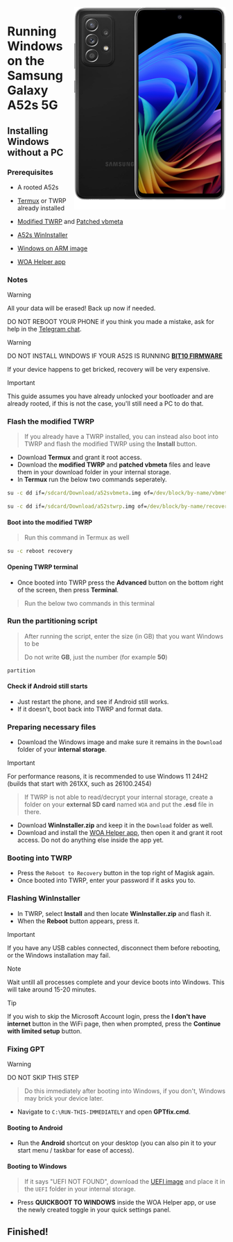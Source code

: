 <img align="right" src="https://github.com/n00b69/woa-a52s/blob/main/a52s.png" width="350" alt="Windows 11 running on a52sxq">

# Running Windows on the Samsung Galaxy A52s 5G

## Installing Windows without a PC

### Prerequisites
- A rooted A52s

- [Termux](https://play.google.com/store/apps/details?id=com.termux) or TWRP already installed

- [Modified TWRP](https://github.com/n00b69/woa-a52s/releases/download/Files/a52stwrp.img) and [Patched vbmeta](https://github.com/n00b69/woa-a52s/releases/download/Files/a52svbmeta.img)

- [A52s WinInstaller](https://github.com/n00b69/woa-a52s/releases/download/Files/A52sWinInstaller_v6.9.1.zip)

- [Windows on ARM image](https://worproject.com/esd)

- [WOA Helper app](https://github.com/n00b69/woa-helper/releases/tag/APK)

### Notes
> [!WARNING]  
> All your data will be erased! Back up now if needed.
> 
> DO NOT REBOOT YOUR PHONE if you think you made a mistake, ask for help in the [Telegram chat](https://t.me/a52sxq_uefi).

> [!Warning]
> DO NOT INSTALL WINDOWS IF YOUR A52S IS RUNNING [**BIT10 FIRMWARE**](materials.md#check-bootloader-version)
> 
> If your device happens to get bricked, recovery will be very expensive.

> [!Important]
> This guide assumes you have already unlocked your bootloader and are already rooted, if this is not the case, you'll still need a PC to do that.

### Flash the modified TWRP
> If you already have a TWRP installed, you can instead also boot into TWRP and flash the modified TWRP using the **Install** button.
- Download **Termux** and grant it root access.
- Download the **modified TWRP** and **patched vbmeta** files and leave them in your download folder in your internal storage.
- In **Termux** run the below two commands seperately.
```cmd
su -c dd if=/sdcard/Download/a52svbmeta.img of=/dev/block/by-name/vbmeta
```

```cmd
su -c dd if=/sdcard/Download/a52stwrp.img of=/dev/block/by-name/recovery bs=8M
```

#### Boot into the modified TWRP
> Run this command in Termux as well
```cmd
su -c reboot recovery
```

#### Opening TWRP terminal
- Once booted into TWRP press the **Advanced** button on the bottom right of the screen, then press **Terminal**.
> Run the below two commands in this terminal

### Run the partitioning script
> After running the script, enter the size (in GB) that you want Windows to be
>
> Do not write **GB**, just the number (for example **50**)
```cmd
partition
``` 

#### Check if Android still starts
- Just restart the phone, and see if Android still works.
- If it doesn't, boot back into TWRP and format data. 

### Preparing necessary files
- Download the Windows image and make sure it remains in the `Download` folder of your **internal storage**.
> [!Important]
> For performance reasons, it is recommended to use Windows 11 24H2 (builds that start with 261XX, such as 26100.2454)

> If TWRP is not able to read/decrypt your internal storage, create a folder on your **external SD card** named `WOA` and put the **.esd** file in there.
- Download **WinInstaller.zip** and keep it in the `Download` folder as well.
- Download and install the [WOA Helper app](https://github.com/n00b69/woa-helper/releases/tag/APK), then open it and grant it root access. Do not do anything else inside the app yet.

### Booting into TWRP
- Press the `Reboot to Recovery` button in the top right of Magisk again.
- Once booted into TWRP, enter your password if it asks you to.

### Flashing WinInstaller
- In TWRP, select **Install** and then locate **WinInstaller.zip** and flash it.
- When the **Reboot** button appears, press it.
> [!Important]
> If you have any USB cables connected, disconnect them before rebooting, or the Windows installation may fail.

> [!Note]
> Wait untill all processes complete and your device boots into Windows. This will take around 15-20 minutes.

> [!Tip]
> If you wish to skip the Microsoft Account login, press the **I don't have internet** button in the WiFi page, then when prompted, press the **Continue with limited setup** button.

### Fixing GPT
> [!Warning]
> DO NOT SKIP THIS STEP

> Do this immediately after booting into Windows, if you don't, Windows may brick your device later.
- Navigate to `C:\RUN-THIS-IMMEDIATELY` and open **GPTfix.cmd**.

#### Booting to Android
- Run the **Android** shortcut on your desktop (you can also pin it to your start menu / taskbar for ease of access).

#### Booting to Windows
> If it says "UEFI NOT FOUND", download the [UEFI image](https://github.com/n00b69/woa-a52s/releases/tag/UEFI) and place it in the `UEFI` folder in your internal storage.
- Press **QUICKBOOT TO WINDOWS** inside the WOA Helper app, or use the newly created toggle in your quick settings panel.

## Finished!


















